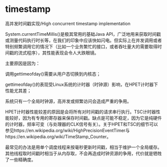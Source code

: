 # timestamp
高并发时间戳实现/High concurrent timestamp implementation

System.currentTimeMillis()是极其常用的基础Java API，广泛地用来获取时间戳或测量代码执行时长等，在我们的印象中应该快如闪电。但实际上在并发调用或者特别频繁调用它的情况下（比如一个业务繁忙的接口，或者吞吐量大的需要取得时间戳的流式程序），其性能表现会令人大跌眼镜。

主要原因是因为：

调用gettimeofday()需要从用户态切换到内核态；

gettimeofday()的表现受Linux系统的计时器（时钟源）影响，在HPET计时器下性能尤其差；

系统只有一个全局时钟源，高并发或频繁访问会造成严重的争用。

HPET计时器性能较差的原因是会将所有对时间戳的请求串行执行。TSC计时器性能较好，因为有专用的寄存器来保存时间戳。缺点是可能不稳定，因为它是纯硬件的计时器，频率可变（与处理器的CLK信号有关）。关于HPET和TSC的细节可以参见https://en.wikipedia.org/wiki/HighPrecisionEventTimer与https://en.wikipedia.org/wiki/TimeStamp_Counter。

最常见的办法是用单个调度线程来按毫秒更新时间戳，相当于维护一个全局缓存。其他线程取时间戳时相当于从内存取，不会再造成时钟资源的争用，代价就是牺牲了一些精确度。